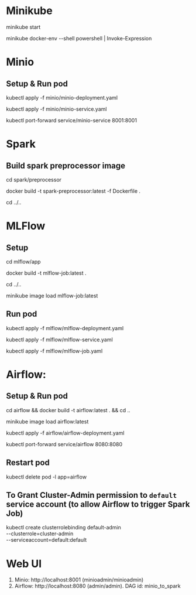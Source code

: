 # Minikube

minikube start

minikube docker-env --shell powershell | Invoke-Expression

# Minio

## Setup & Run pod

kubectl apply -f minio/minio-deployment.yaml

kubectl apply -f minio/minio-service.yaml

kubectl port-forward service/minio-service 8001:8001

# Spark

## Build spark preprocessor image

cd spark/preprocessor

docker build -t spark-preprocessor:latest -f Dockerfile .

cd ../..

# MLFlow

## Setup

cd mlflow/app

docker build -t mlflow-job:latest .

cd ../..

minikube image load mlflow-job:latest

## Run pod

kubectl apply -f mlflow/mlflow-deployment.yaml

kubectl apply -f mlflow/mlflow-service.yaml

kubectl apply -f mlflow/mlflow-job.yaml

# Airflow:

## Setup & Run pod

cd airflow && docker build -t airflow:latest . && cd ..

minikube image load airflow:latest

kubectl apply -f airflow/airflow-deployment.yaml

kubectl port-forward service/airflow 8080:8080

## Restart pod

kubectl delete pod -l app=airflow

## To Grant Cluster-Admin permission to `default` service account (to allow Airflow to trigger Spark Job)

kubectl create clusterrolebinding default-admin \
 --clusterrole=cluster-admin \
 --serviceaccount=default:default

# Web UI

1. Minio: http://localhost:8001 (minioadmin/minioadmin)
1. Airflow: http://localhost:8080 (admin/admin). DAG id: minio_to_spark
